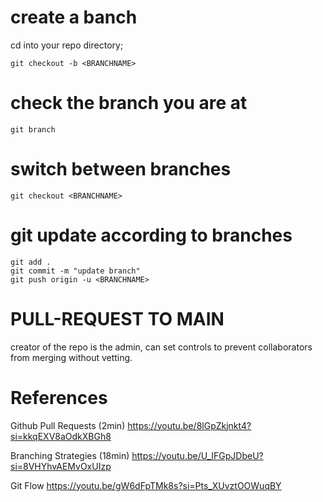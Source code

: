 # create a banch 
cd into your repo directory;
```shell
git checkout -b <BRANCHNAME>
```

# check the branch you are at
```shell
git branch
```

# switch between branches
```shell
git checkout <BRANCHNAME>
```

# git update according to branches
```shell
git add .
git commit -m "update branch"
git push origin -u <BRANCHNAME>
```

# PULL-REQUEST TO MAIN
creator of the repo is the admin, can set controls to prevent collaborators from merging without vetting.


# References

Github Pull Requests (2min)
https://youtu.be/8lGpZkjnkt4?si=kkqEXV8aOdkXBGh8

Branching Strategies (18min)
https://youtu.be/U_IFGpJDbeU?si=8VHYhvAEMvOxUIzp

Git Flow
https://youtu.be/gW6dFpTMk8s?si=Pts_XUvztOOWuqBY